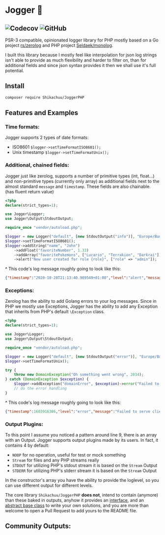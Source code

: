 # Jogger :running:
![Codecov](https://img.shields.io/codecov/c/github/Shikachuu/JoggerPHP) ![GitHub](https://img.shields.io/github/license/Shikachuu/JoggerPHP)
---
PSR-3 compatible, opinionated logger library for PHP mostly based on a Go project [rs/zerolog](https://github.com/rs/zerolog)
and PHP project [Seldaek/monolog](https://github.com/Seldaek/monolog).

I built this library because I mostly feel like interpolation for json log strings isn't able to provide
as much flexibility and harder to filter on, than for additional fields and since json syntax provides it
then we shall use it's full potential.
## Install
```sh
composer require Shikachuu/JoggerPHP
```
## Features and Examples
### Time formats:
Jogger supports 2 types of date formats:
- ISO8601 `$logger->setTimeFormatISO8601();`
- Unix timestamp `$logger->setTimeFormatUnix();`
### Additional, chained fields:
Jogger just like zerolog, supports a number of primitive types (int, float...) and non-primitive types (currently only array)
as additional fields next to the almost standard `message` and `timestamp`. These fields are also chainable.
(has fluent return value) 
```php
<?php
declare(strict_types=1);

use Jogger\Logger;
use Jogger\Output\StdoutOutput;

require_once "vendor/autoload.php";

$logger = new Logger("default", [new StdoutOutput("info")], "Europe/Budapest");
$logger->setTimeFormatISO8601();
$logger->addString("name", "John")
    ->addFloat("favoriteNumber", 1.33)
    ->addArray("favoritePokemons", ["Lucario", "Terrakion", "Darkrai"])
    ->alert("New user created for role {role}", ["role" => "admin"]);
```
**^** This code's log message roughly going to look like this:
```json
{"timestamp":"2020-10-28T21:13:40.909549+01:00","level":"alert","message":"New user created for role admin","name":"John","favoriteNumber":1.33,"favoritePokemons":["Lucario","Terrakion","Darkrai"]}
```
### Exceptions:
Zerolog has the ability to add Golang errors to your log messages. Since in PHP we mostly use Exceptions,
Jogger has the ability to add any Exception that inherits from PHP's default `\Exception` class.
```php
<?php
declare(strict_types=1);

use Jogger\Logger;
use Jogger\Output\StdoutOutput;

require_once "vendor/autoload.php";

$logger = new Logger("default", [new StdoutOutput("error")], "Europe/Budapest");
$logger->setTimeFormatUnix();

try {
    throw new DomainException("Oh something went wrong", 2034);
} catch (DomainException $exception) {
    $logger->addException("domainError", $exception)->error("Failed to serve client");
    // do the error handling
}
```
**^** This code's log message roughly going to look like this:
```json
{"timestamp":1603916386,"level":"error","message":"Failed to serve client","domainError":{"exception":"DomainException","code":2034,"message":"Oh something went wrong","file":"\/usr\/src\/myapp\/index.php","line":13,"trace":"#0 {main}"}}
```

### Output Plugins:
To this point I assume you noticed a pattern around line 9, there is an array with an Output.
Jogger supports output plugins made by its users. In fact, it contains 4 by default:
- `NOOP` for no operation, useful for test or mock something
- `Stream` for files and any PHP streams really
- `STDOUT` for utilizing PHP's stdout stream it is based on the `Stream` Output
- `STDERR` for utilizing PHP's stderr stream it is based on the `Stream` Output

In the constructor's array you have the ability to provide the loglevel,
so you can use different output for different levels.

The core library `Shikachuu/JoggerPHP` **does not**, intend to contain (anymore) than these baked in outputs,
anyhow it provides an [interface](src/Output/OutputPlugin.php), and an [abstract base class](src/Output/BaseOutput.php)
to write your own solutions, and you are more than welcome to open a Pull Request to add yours to the README file.

## Community Outputs: